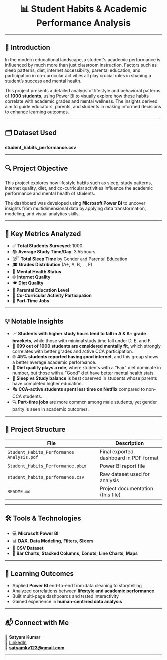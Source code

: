 <h1 align="center">📊 Student Habits & Academic Performance Analysis</h1>


---

## 🧠 Introduction

In the modern educational landscape, a student's academic performance is influenced by much more than just classroom instruction. Factors such as sleep patterns, diet, internet accessibility, parental education, and participation in co-curricular activities all play crucial roles in shaping a student’s success and mental health.

This project presents a detailed analysis of lifestyle and behavioral patterns of **1000 students**, using Power BI to visually explore how these habits correlate with academic grades and mental wellness. The insights derived aim to guide educators, parents, and students in making informed decisions to enhance learning outcomes.

---

## 🗂️ Dataset Used

**student_habits_performance.csv**

---

## 🔍 Project Objective

This project explores how lifestyle habits such as sleep, study patterns, internet quality, diet, and co-curricular activities influence the academic performance and mental health of students.

The dashboard was developed using **Microsoft Power BI** to uncover insights from multidimensional data by applying data transformation, modeling, and visual analytics skills.

---

## 🧾 Key Metrics Analyzed

- ✅ **Total Students Surveyed**: 1000  
- 📚 **Average Study Time/Day**: 3.55 hours  
- 😴 **Total Sleep Time** by Gender and Parental Education  
- 🎓 **Grades Distribution** (A+, A, B, ..., F)  
- 🧠 **Mental Health Status**  
- 🌐 **Internet Quality**  
- 🍽️ **Diet Quality**  
- 🧾 **Parental Education Level**  
- 👥 **Co-Curricular Activity Participation**  
- 💼 **Part-Time Jobs**  

---

## 💡 Notable Insights

- 📈 **Students with higher study hours tend to fall in A & A+ grade brackets**, while those with minimal study time fall under D, E, and F.
- 🧠 **699 out of 1000 students are considered mentally fit**, which strongly correlates with better grades and active CCA participation.
- 🌐 **45% students reported having good internet**, and this group shows a better average academic performance.
- 🥗 **Diet quality plays a role**, where students with a "Fair" diet dominate in number, but those with a "Good" diet have better mental health stats.
- 🎯 **Sleep vs Study balance** is best observed in students whose parents have completed higher education.
- 🎭 **CCA-active students spent less time on Netflix** compared to non-CCA students.
- 🔍 **Part-time jobs** are more common among male students, yet gender parity is seen in academic outcomes.

---

## 📂 Project Structure

| File                                 | Description                                  |
|--------------------------------------|----------------------------------------------|
| `Student_Habits_Performance Analysis.pdf` | Final exported dashboard in PDF format       |
| `Student_Habits_Performance.pbix`    | Power BI report file                         |
| `student_habits_performance.csv`     | Raw dataset used for analysis                |
| `README.md`                          | Project documentation (this file)            |

---

## 🛠 Tools & Technologies

- 💻 **Microsoft Power BI**
- 📊 **DAX**, **Data Modeling**, **Filters**, **Slicers**
- 📁 **CSV Dataset**
- 📐 **Bar Charts**, **Stacked Columns**, **Donuts**, **Line Charts**, **Maps**

---

## 🎯 Learning Outcomes

- Applied **Power BI** end-to-end from data cleaning to storytelling  
- Analyzed correlations between **lifestyle and academic performance**  
- Built multi-page dashboards and tested interactivity  
- Gained experience in **human-centered data analysis**  

---

## 📬 Connect with Me

👤 **Satyam Kumar**  
🔗 [LinkedIn](https://www.linkedin.com/in/satyam-kumar-5a229222b)  
📧 **satyamkv123@gmail.com**

---
